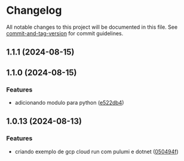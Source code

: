 # Changelog

All notable changes to this project will be documented in this file. See [commit-and-tag-version](https://github.com/absolute-version/commit-and-tag-version) for commit guidelines.

## 1.1.1 (2024-08-15)

## 1.1.0 (2024-08-15)


### Features

* adicionando modulo para python ([e522db4](https://github.com/toolbox-playground/pulumi-exemplo-basico/commit/e522db45937f2958ae88022baf124056f098e107))

## 1.0.13 (2024-08-13)


### Features

* criando exemplo de gcp cloud run com pulumi e dotnet ([050494f](https://github.com/toolbox-playground/pulumi-exemplo-basico/commit/050494fb5bd6985c5b37a58b7cd2faa9ad8db9b3))
